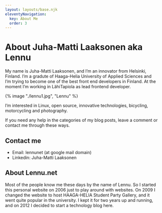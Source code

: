 ```yaml
---
layout: layouts/base.njk
eleventyNavigation:
  key: About Me
  order: 3
---
```

# About Juha-Matti Laaksonen aka Lennu

My name is Juha-Matti Laaksonen, and I’m an innovator from Helsinki, Finland. I’m a gradute of Haaga-Helia University of Applied Sciences and I’m trying to become one of the best front end developers in Finland. At the moment I’m working in LähiTapiola as lead frontend developer.

{% image "./lennu1.jpg", "Lennu" %}

I’m interested in Linux, open source, innovative technologies, bicycling, motorcycling and photography.

If you need any help in the categories of my blog posts, leave a comment or contact me through these ways.

## Contact me

- Email: lennunet (at google mail domain)
- Linkedin: Juha-Matti Laaksonen

## About Lennu.net

Most of the people know me these days by the name of Lennu. So I started this personal website on 2006 just to play around with websites. On 2009 I changed the website to host HAAGA-HELIA Student Party Gallery, and it went quite popular in the university. I kept it for two years up and running, and on 2012 I decided to start a technology blog here.
